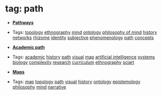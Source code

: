 
# tag: path

 * **[Pathways](../content/concepts/pathways.md)**

  * Tags:  <a class="tag" href="#!tags/topology.md">topology</a>  <a class="tag" href="#!tags/ethnography.md">ethnography</a>  <a class="tag" href="#!tags/mind.md">mind</a>  <a class="tag" href="#!tags/ontology.md">ontology</a>  <a class="tag" href="#!tags/philosophy of mind.md">philosophy of mind</a>  <a class="tag" href="#!tags/history.md">history</a>  <a class="tag" href="#!tags/networks.md">networks</a>  <a class="tag" href="#!tags/rhizome.md">rhizome</a>  <a class="tag" href="#!tags/identity.md">identity</a>  <a class="tag" href="#!tags/subjective.md">subjective</a>  <a class="tag" href="#!tags/phenomenology.md">phenomenology</a>  <a class="tag" href="#!tags/path.md">path</a>  <a class="tag" href="#!tags/concepts.md">concepts</a>
 * **[Academic path](../content/notebook/maps/academic.md)**

  * Tags:  <a class="tag" href="#!tags/academic.md">academic</a>  <a class="tag" href="#!tags/history.md">history</a>  <a class="tag" href="#!tags/path.md">path</a>  <a class="tag" href="#!tags/visual.md">visual</a>  <a class="tag" href="#!tags/map.md">map</a>  <a class="tag" href="#!tags/artificial intelligence.md">artificial intelligence</a>  <a class="tag" href="#!tags/systems biology.md">systems biology</a>  <a class="tag" href="#!tags/complexity.md">complexity</a>  <a class="tag" href="#!tags/research.md">research</a>  <a class="tag" href="#!tags/curriculum.md">curriculum</a>  <a class="tag" href="#!tags/ethnography.md">ethnography</a>  <a class="tag" href="#!tags/sciart.md">sciart</a>
 * **[Maps](../content/notebook/maps.md)**

  * Tags:  <a class="tag" href="#!tags/map.md">map</a>  <a class="tag" href="#!tags/topology.md">topology</a>  <a class="tag" href="#!tags/path.md">path</a>  <a class="tag" href="#!tags/visual.md">visual</a>  <a class="tag" href="#!tags/history.md">history</a>  <a class="tag" href="#!tags/ontology.md">ontology</a>  <a class="tag" href="#!tags/epistemology.md">epistemology</a>  <a class="tag" href="#!tags/philosophy.md">philosophy</a>  <a class="tag" href="#!tags/mind.md">mind</a>  <a class="tag" href="#!tags/narrative.md">narrative</a>